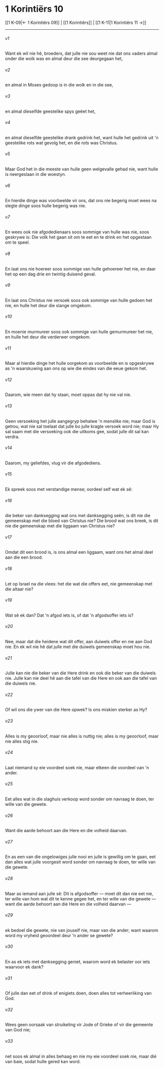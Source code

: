 # 1 Korintiërs 10

[[1 K-09|← 1 Korintiërs 09]] | [[1 Korintiërs]] | [[1 K-11|1 Korintiërs 11 →]]
***

###### v1
Want ek wil nie hê, broeders, dat julle nie sou weet nie dat ons vaders almal onder die wolk was en almal deur die see deurgegaan het, 
###### v2
en almal in Moses gedoop is in die wolk en in die see, 
###### v3
en almal dieselfde geestelike spys geëet het, 
###### v4
en almal dieselfde geestelike drank gedrink het, want hulle het gedrink uit 'n geestelike rots wat gevolg het, en die rots was Christus. 
###### v5
Maar God het in die meeste van hulle geen welgevalle gehad nie, want hulle is neergeslaan in die woestyn. 
###### v6
En hierdie dinge was voorbeelde vir ons, dat ons nie begerig moet wees na slegte dinge soos hulle begerig was nie. 
###### v7
En wees ook nie afgodedienaars soos sommige van hulle was nie, soos geskrywe is: Die volk het gaan sit om te eet en te drink en het opgestaan om te speel. 
###### v8
En laat ons nie hoereer soos sommige van hulle gehoereer het nie, en daar het op een dag drie en twintig duisend geval. 
###### v9
En laat ons Christus nie versoek soos ook sommige van hulle gedoen het nie, en hulle het deur die slange omgekom. 
###### v10
En moenie murmureer soos ook sommige van hulle gemurmureer het nie, en hulle het deur die verderwer omgekom. 
###### v11
Maar al hierdie dinge het hulle oorgekom as voorbeelde en is opgeskrywe as 'n waarskuwing aan ons op wie die eindes van die eeue gekom het. 
###### v12
Daarom, wie meen dat hy staan, moet oppas dat hy nie val nie. 
###### v13
Geen versoeking het julle aangegryp behalwe 'n menslike nie; maar God is getrou, wat nie sal toelaat dat julle bo julle kragte versoek word nie; maar Hy sal saam met die versoeking ook die uitkoms gee, sodat julle dit sal kan verdra. 
###### v14
Daarom, my geliefdes, vlug vir die afgodediens. 
###### v15
Ek spreek soos met verstandige mense; oordeel self wat ek sê: 
###### v16
die beker van danksegging wat ons met danksegging seën, is dit nie die gemeenskap met die bloed van Christus nie? Die brood wat ons breek, is dit nie die gemeenskap met die liggaam van Christus nie? 
###### v17
Omdat dit een brood is, is ons almal een liggaam, want ons het almal deel aan die een brood. 
###### v18
Let op Israel na die vlees: het die wat die offers eet, nie gemeenskap met die altaar nie? 
###### v19
Wat sê ek dan? Dat 'n afgod iets is, of dat 'n afgodsoffer iets is? 
###### v20
Nee, maar dat die heidene wat dit offer, aan duiwels offer en nie aan God nie. En ek wil nie hê dat julle met die duiwels gemeenskap moet hou nie. 
###### v21
Julle kan nie die beker van die Here drink en ook die beker van die duiwels nie. Julle kan nie deel hê aan die tafel van die Here en ook aan die tafel van die duiwels nie. 
###### v22
Of wil ons die ywer van die Here opwek? Is ons miskien sterker as Hy? 
###### v23
Alles is my geoorloof, maar nie alles is nuttig nie; alles is my geoorloof, maar nie alles stig nie. 
###### v24
Laat niemand sy eie voordeel soek nie, maar elkeen die voordeel van 'n ander. 
###### v25
Eet alles wat in die slaghuis verkoop word sonder om navraag te doen, ter wille van die gewete. 
###### v26
Want die aarde behoort aan die Here en die volheid daarvan. 
###### v27
En as een van die ongelowiges julle nooi en julle is gewillig om te gaan, eet dan alles wat julle voorgesit word sonder om navraag te doen, ter wille van die gewete. 
###### v28
Maar as iemand aan julle sê: Dit is afgodsoffer — moet dit dan nie eet nie, ter wille van hom wat dit te kenne gegee het, en ter wille van die gewete — want die aarde behoort aan die Here en die volheid daarvan — 
###### v29
ek bedoel die gewete, nie van jouself nie, maar van die ander; want waarom word my vryheid geoordeel deur 'n ander se gewete? 
###### v30
En as ek iets met danksegging geniet, waarom word ek belaster oor iets waarvoor ek dank? 
###### v31
Of julle dan eet of drink of enigiets doen, doen alles tot verheerliking van God. 
###### v32
Wees geen oorsaak van struikeling vir Jode of Grieke of vir die gemeente van God nie; 
###### v33
net soos ek almal in alles behaag en nie my eie voordeel soek nie, maar dié van baie, sodat hulle gered kan word. 
